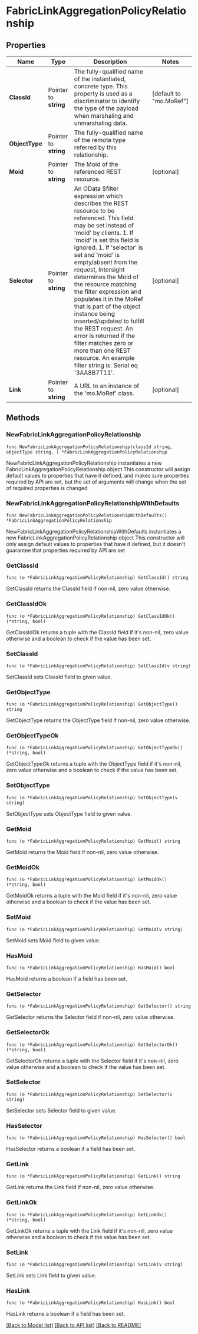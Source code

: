 # FabricLinkAggregationPolicyRelationship

## Properties

Name | Type | Description | Notes
------------ | ------------- | ------------- | -------------
**ClassId** | Pointer to **string** | The fully-qualified name of the instantiated, concrete type. This property is used as a discriminator to identify the type of the payload when marshaling and unmarshaling data. | [default to "mo.MoRef"]
**ObjectType** | Pointer to **string** | The fully-qualified name of the remote type referred by this relationship. | 
**Moid** | Pointer to **string** | The Moid of the referenced REST resource. | [optional] 
**Selector** | Pointer to **string** | An OData $filter expression which describes the REST resource to be referenced. This field may be set instead of &#39;moid&#39; by clients. 1. If &#39;moid&#39; is set this field is ignored. 1. If &#39;selector&#39; is set and &#39;moid&#39; is empty/absent from the request, Intersight determines the Moid of the resource matching the filter expression and populates it in the MoRef that is part of the object instance being inserted/updated to fulfill the REST request. An error is returned if the filter matches zero or more than one REST resource. An example filter string is: Serial eq &#39;3AA8B7T11&#39;. | [optional] 
**Link** | Pointer to **string** | A URL to an instance of the &#39;mo.MoRef&#39; class. | [optional] 

## Methods

### NewFabricLinkAggregationPolicyRelationship

`func NewFabricLinkAggregationPolicyRelationship(classId string, objectType string, ) *FabricLinkAggregationPolicyRelationship`

NewFabricLinkAggregationPolicyRelationship instantiates a new FabricLinkAggregationPolicyRelationship object
This constructor will assign default values to properties that have it defined,
and makes sure properties required by API are set, but the set of arguments
will change when the set of required properties is changed

### NewFabricLinkAggregationPolicyRelationshipWithDefaults

`func NewFabricLinkAggregationPolicyRelationshipWithDefaults() *FabricLinkAggregationPolicyRelationship`

NewFabricLinkAggregationPolicyRelationshipWithDefaults instantiates a new FabricLinkAggregationPolicyRelationship object
This constructor will only assign default values to properties that have it defined,
but it doesn't guarantee that properties required by API are set

### GetClassId

`func (o *FabricLinkAggregationPolicyRelationship) GetClassId() string`

GetClassId returns the ClassId field if non-nil, zero value otherwise.

### GetClassIdOk

`func (o *FabricLinkAggregationPolicyRelationship) GetClassIdOk() (*string, bool)`

GetClassIdOk returns a tuple with the ClassId field if it's non-nil, zero value otherwise
and a boolean to check if the value has been set.

### SetClassId

`func (o *FabricLinkAggregationPolicyRelationship) SetClassId(v string)`

SetClassId sets ClassId field to given value.


### GetObjectType

`func (o *FabricLinkAggregationPolicyRelationship) GetObjectType() string`

GetObjectType returns the ObjectType field if non-nil, zero value otherwise.

### GetObjectTypeOk

`func (o *FabricLinkAggregationPolicyRelationship) GetObjectTypeOk() (*string, bool)`

GetObjectTypeOk returns a tuple with the ObjectType field if it's non-nil, zero value otherwise
and a boolean to check if the value has been set.

### SetObjectType

`func (o *FabricLinkAggregationPolicyRelationship) SetObjectType(v string)`

SetObjectType sets ObjectType field to given value.


### GetMoid

`func (o *FabricLinkAggregationPolicyRelationship) GetMoid() string`

GetMoid returns the Moid field if non-nil, zero value otherwise.

### GetMoidOk

`func (o *FabricLinkAggregationPolicyRelationship) GetMoidOk() (*string, bool)`

GetMoidOk returns a tuple with the Moid field if it's non-nil, zero value otherwise
and a boolean to check if the value has been set.

### SetMoid

`func (o *FabricLinkAggregationPolicyRelationship) SetMoid(v string)`

SetMoid sets Moid field to given value.

### HasMoid

`func (o *FabricLinkAggregationPolicyRelationship) HasMoid() bool`

HasMoid returns a boolean if a field has been set.

### GetSelector

`func (o *FabricLinkAggregationPolicyRelationship) GetSelector() string`

GetSelector returns the Selector field if non-nil, zero value otherwise.

### GetSelectorOk

`func (o *FabricLinkAggregationPolicyRelationship) GetSelectorOk() (*string, bool)`

GetSelectorOk returns a tuple with the Selector field if it's non-nil, zero value otherwise
and a boolean to check if the value has been set.

### SetSelector

`func (o *FabricLinkAggregationPolicyRelationship) SetSelector(v string)`

SetSelector sets Selector field to given value.

### HasSelector

`func (o *FabricLinkAggregationPolicyRelationship) HasSelector() bool`

HasSelector returns a boolean if a field has been set.

### GetLink

`func (o *FabricLinkAggregationPolicyRelationship) GetLink() string`

GetLink returns the Link field if non-nil, zero value otherwise.

### GetLinkOk

`func (o *FabricLinkAggregationPolicyRelationship) GetLinkOk() (*string, bool)`

GetLinkOk returns a tuple with the Link field if it's non-nil, zero value otherwise
and a boolean to check if the value has been set.

### SetLink

`func (o *FabricLinkAggregationPolicyRelationship) SetLink(v string)`

SetLink sets Link field to given value.

### HasLink

`func (o *FabricLinkAggregationPolicyRelationship) HasLink() bool`

HasLink returns a boolean if a field has been set.


[[Back to Model list]](../README.md#documentation-for-models) [[Back to API list]](../README.md#documentation-for-api-endpoints) [[Back to README]](../README.md)


